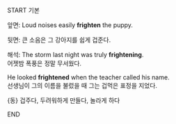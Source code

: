 START
기본

앞면:
Loud noises easily **frighten** the puppy.

뒷면:
큰 소음은 그 강아지를 쉽게 겁준다.

해석:
The storm last night was truly **frightening**.  
어젯밤 폭풍은 정말 무서웠다.  

He looked **frightened** when the teacher called his name.  
선생님이 그의 이름을 불렀을 때 그는 겁먹은 표정을 지었다.  

{동} 겁주다, 두려워하게 만들다, 놀라게 하다
<!--ID: 1745568139290-->
END
